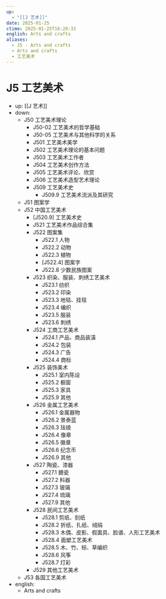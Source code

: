 ```yaml
---
up:
  - "[[J 艺术]]"
date: 2025-01-25
ctime: 2025-01-25T16:20:31
english: Arts and crafts
aliases:
  - J5 - Arts and crafts
  - Arts and crafts
  - 工艺美术
---
```


# J5 工艺美术

- up: [[J 艺术]]
- down:
	- J50 工艺美术理论
		- J50-02 工艺美术的哲学基础
		- J50-05 工艺美术与其他科学的关系
		- J501 工艺美术美学
		- J502 工艺美术理论的基本问题
		- J503 工艺美术工作者
		- J504 工艺美术创作方法
		- J505 工艺美术评论、欣赏
		- J506 工艺美术造型艺术理论
		- J509 工艺美术史
			- J509.9 工艺美术流派及其研究
	- J51 图案学
	- J52 中国工艺美术
		- [J520.9] 工艺美术史
		- J521 工艺美术作品综合集
		- J522 图案集
			- J522.1 人物
			- J522.2 动物
			- J522.3 植物
			- [J522.4] 图案字
			- J522.8 少数民族图案
		- J523 织染、服装、刺绣工艺美术
			- J523.1 纺织
			- J523.2 印染
			- J523.3 地毯、挂毯
			- J523.4 编织
			- J523.5 服装
			- J523.6 刺绣
		- J524 工商工艺美术
			- J524.1 产品、商品装潢
			- J524.2 包装
			- J524.3 广告
			- J524.4 商标
		- J525 装饰美术
			- J525.1 室内陈设
			- J525.2 橱窗
			- J525.3 家具
			- J525.9 其他
		- J526 金属工艺美术
			- J526.1 金属器物
			- J526.2 景泰蓝
			- J526.3 珐琅
			- J526.4 像章
			- J526.5 徽章
			- J526.6 纪念币
			- J526.9 其他
		- J527 陶瓷、漆器
			- J527.1 搪瓷
			- J527.2 料器
			- J527.3 玻璃
			- J527.4 琉璃
			- J527.9 其他
		- J528 民间工艺美术
			- J528.1 剪纸、刻纸
			- J528.2 折纸、扎纸、绒绢
			- J528.3 木偶、皮影、假面具、脸谱、人形工艺美术
			- J528.4 面塑工艺美术
			- J528.5 木、竹、棕、草编织
			- J528.6 风筝
			- J528.7 灯彩
		- J529 其他工艺美术
	- J53 各国工艺美术
- english:
	- Arts and crafts
